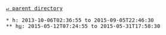 <pre>
  <a href="../">&#x21b5; parent directory</a>
  
  * h: 2013-10-06T02:36:55 to 2015-09-05T22:46:30
  ** h<a href="u">u</a>: 2015-05-12T07:24:55 to 2015-05-31T17:58:30
</pre>
